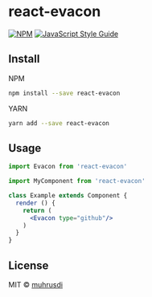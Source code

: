 # react-evacon

> 

[![NPM](https://img.shields.io/npm/v/react-evacon.svg)](https://www.npmjs.com/package/react-evacon) [![JavaScript Style Guide](https://img.shields.io/badge/code_style-standard-brightgreen.svg)](https://standardjs.com)

## Install

NPM

```bash
npm install --save react-evacon
```

YARN

```bash
yarn add --save react-evacon
```

## Usage

```jsx
import Evacon from 'react-evacon'

import MyComponent from 'react-evacon'

class Example extends Component {
  render () {
    return (
      <Evacon type="github"/>
    )
  }
}
```

## License

MIT © [muhrusdi](https://github.com/muhrusdi)
